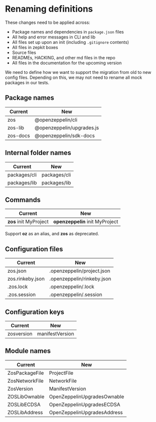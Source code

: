 # Renaming definitions

These changes need to be applied across:
- Package names and dependencies in `package.json` files
- All help and error messages in CLI and lib
- All files set up upon an init (including `.gitignore` contents)
- All files in zepkit boxes
- Source files
- READMEs, HACKING, and other md files in the repo
- All files in the documentation for the upcoming version

We need to define how we want to support the migration from old to new config files. Depending on this, we may not need to rename all mock packages in our tests.

## Package names

| Current | New |
|---|---|
| zos | @openzeppelin/cli |
| zos-lib | @openzeppelin/upgrades.js |
| zos-docs | @openzeppelin/sdk-docs |

## Internal folder names

| Current | New |
|---|---|
| packages/cli | packages/cli |
| packages/lib | packages/lib |

## Commands

| Current | New |
|---|---|
| **zos** init MyProject | **openzeppelin** init MyProject |

Support **oz** as an alias, and **zos** as deprecated.

## Configuration files

| Current | New |
|---|---|
| zos.json | .openzeppelin/project.json |
| zos.rinkeby.json | .openzeppelin/rinkeby.json |
| .zos.lock | .openzeppelin/.lock |
| .zos.session | .openzeppelin/.session |

## Configuration keys

| Current | New |
|---|---|
| zosversion | manifestVersion |

## Module names

| Current | New |
|---|---|
| ZosPackageFile | ProjectFile |
| ZosNetworkFile | NetworkFile |
| ZosVersion | ManifestVersion |
| ZOSLibOwnable | OpenZeppelinUpgradesOwnable |
| ZOSLibECDSA | OpenZeppelinUpgradesECDSA |
| ZOSLibAddress | OpenZeppelinUpgradesAddress |